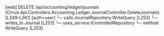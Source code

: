 [web] DELETE /api/accounting/ledger/journals  (Cirrus.Api.Controllers.Accounting.Ledger.JournalController.DeleteJournals)  [L249–L261] [auth=user]
  └─ calls JournalRepository.WriteQuery [L253]
  └─ writes_to Journal [L253]
  └─ uses_service IControlledRepository<Journal>
    └─ method WriteQuery [L253]

